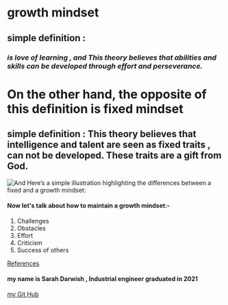 
# **growth mindset**
## simple definition :  
### *is love of learning , and This theory believes that abilities and skills can be developed through effort and perseverance.*

 # On the other hand, the opposite of this definition is  fixed mindset 
## simple definition : This theory believes that intelligence and talent are seen as fixed traits , can not be developed. These traits are a gift from God.


 ![And Here’s a simple illustration highlighting the differences between a fixed and a growth mindset:](https://i2.wp.com/atlassianblog.wpengine.com/wp-content/uploads/NewGrowthMindset2.png?resize=768%2C960&ssl=1)
 
 
 #### Now let's talk about how to maintain a growth mindset:-
 1. Challenges
 2. Obstacles
 3. Effort
 4. Criticism
 5. Success of others
 
 

[References](https://www.atlassian.com/blog/inside-atlassian/growth-mindset)

#### my name is Sarah Darwish , Industrial engineer graduated in 2021 
[my Git Hub](https://github.com/Sarahdarwishh)
